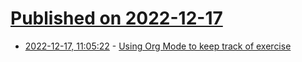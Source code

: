 # [Published on 2022-12-17](index.md)

* [2022-12-17, 11:05:22](https://lobste.rs/s/eythvh/using_org_mode_keep_track_exercise) - [Using Org Mode to keep track of exercise](https://blog.polaris64.net/post/emacs-using-org-mode-to-track-exercises/)
